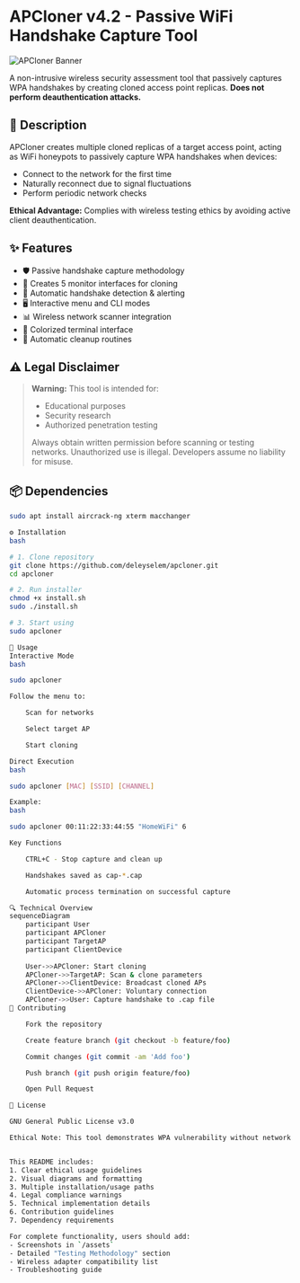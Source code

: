# APCloner v4.2 - Passive WiFi Handshake Capture Tool

![APCloner Banner](assets/banner.png)

A non-intrusive wireless security assessment tool that passively captures WPA handshakes by creating cloned access point replicas. **Does not perform deauthentication attacks.**

## 📖 Description

APCloner creates multiple cloned replicas of a target access point, acting as WiFi honeypots to passively capture WPA handshakes when devices:
- Connect to the network for the first time
- Naturally reconnect due to signal fluctuations
- Perform periodic network checks

**Ethical Advantage:** Complies with wireless testing ethics by avoiding active client deauthentication.

## ✨ Features

- 🛡️ Passive handshake capture methodology
- 📶 Creates 5 monitor interfaces for cloning
- 🎯 Automatic handshake detection & alerting
- 🖥️ Interactive menu and CLI modes
- 📊 Wireless network scanner integration
- 🎨 Colorized terminal interface
- 🔄 Automatic cleanup routines

## ⚠️ Legal Disclaimer

> **Warning:** This tool is intended for:
> - Educational purposes
> - Security research
> - Authorized penetration testing  
>
> Always obtain written permission before scanning or testing networks. Unauthorized use is illegal. Developers assume no liability for misuse.

## 📦 Dependencies

```bash
sudo apt install aircrack-ng xterm macchanger

⚙️ Installation
bash

# 1. Clone repository
git clone https://github.com/deleyselem/apcloner.git
cd apcloner

# 2. Run installer
chmod +x install.sh
sudo ./install.sh

# 3. Start using
sudo apcloner

🚀 Usage
Interactive Mode
bash

sudo apcloner

Follow the menu to:

    Scan for networks

    Select target AP

    Start cloning

Direct Execution
bash

sudo apcloner [MAC] [SSID] [CHANNEL]

Example:
bash

sudo apcloner 00:11:22:33:44:55 "HomeWiFi" 6

Key Functions

    CTRL+C - Stop capture and clean up

    Handshakes saved as cap-*.cap

    Automatic process termination on successful capture

🔍 Technical Overview
sequenceDiagram
    participant User
    participant APCloner
    participant TargetAP
    participant ClientDevice
    
    User->>APCloner: Start cloning
    APCloner->>TargetAP: Scan & clone parameters
    APCloner->>ClientDevice: Broadcast cloned APs
    ClientDevice->>APCloner: Voluntary connection
    APCloner->>User: Capture handshake to .cap file
🤝 Contributing

    Fork the repository

    Create feature branch (git checkout -b feature/foo)

    Commit changes (git commit -am 'Add foo')

    Push branch (git push origin feature/foo)

    Open Pull Request

📜 License

GNU General Public License v3.0

Ethical Note: This tool demonstrates WPA vulnerability without network disruption. Always respect privacy laws and obtain proper authorization before use.


This README includes:
1. Clear ethical usage guidelines
2. Visual diagrams and formatting
3. Multiple installation/usage paths
4. Legal compliance warnings
5. Technical implementation details
6. Contribution guidelines
7. Dependency requirements

For complete functionality, users should add:
- Screenshots in `/assets`
- Detailed "Testing Methodology" section
- Wireless adapter compatibility list
- Troubleshooting guide
